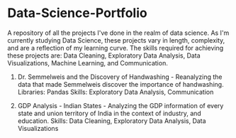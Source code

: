 # Data-Science-Portfolio
A repository of all the projects I've done in the realm of data science.
As I'm currently studying Data Science, these projects vary in length, complexity, and are a reflection of my learning curve. The skills required for achieving these projects are: Data Cleaning, Exploratory Data Analysis, Data Visualizations, Machine Learning, and Communication.

1. Dr. Semmelweis and the Discovery of Handwashing - Reanalyzing the data that made Semmelweis discover the importance of handwashing.
Libraries: Pandas
Skills: Exploratory Data Analysis, Communication

2. GDP Analysis - Indian States - Analyzing the GDP information of every state and union territory of India in the context of industry, and education. 
Skills: Data Cleaning, Exploratory Data Analysis, Data Visualizations
